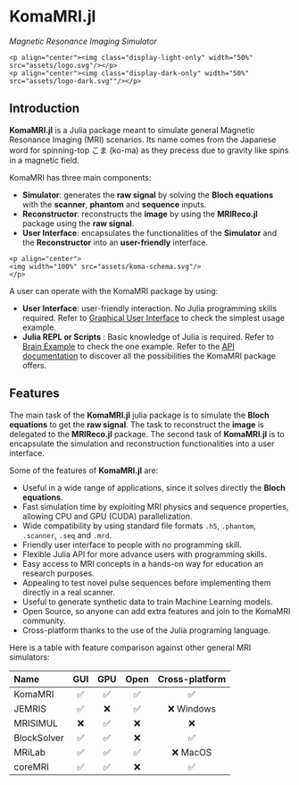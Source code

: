# KomaMRI.jl

*Magnetic Resonance Imaging Simulator*

```@raw html
<p align="center"><img class="display-light-only" width="50%" src="assets/logo.svg"/></p>
<p align="center"><img class="display-dark-only" width="50%" src="assets/logo-dark.svg""/></p>
```

## Introduction

**KomaMRI.jl** is a Julia package meant to simulate general Magnetic Resonance Imaging (MRI) scenarios. Its name comes from the Japanese word for spinning-top こま (ko-ma) as they precess due to gravity like spins in a magnetic field.

KomaMRI has three main components:
* **Simulator**: generates the **raw signal** by solving the **Bloch equations** with the **scanner**, **phantom** and **sequence** inputs.
* **Reconstructor**: reconstructs the **image** by using the **MRIReco.jl** package using the **raw signal**.
* **User Interface**: encapsulates the functionalities of the **Simulator** and the **Reconstructor** into an **user-friendly** interface.

```@raw html
<p align="center">
<img width="100%" src="assets/koma-schema.svg"/>
</p>
```

A user can operate with the KomaMRI package by using:
* **User Interface**: user-friendly interaction. No Julia programming skills required. Refer to [Graphical User Interface](getting-started.md#Graphical-User-Interface) to check the simplest usage example.
* **Julia REPL or Scripts** : Basic knowledge of Julia is required. Refer to [Brain Example](simulation-examples.md#Brain-Example) to check the one example. Refer to the [API documentation](api.md) to discover all the possibilities the KomaMRI package offers.

## Features

The main task of the **KomaMRI.jl** julia package is to simulate the **Bloch equations** to get the **raw signal**. The task to reconstruct the **image** is delegated to the **MRIReco.jl** package. The second task of **KomaMRI.jl** is to encapsulate the simulation and reconstruction functionalities into a user interface.

Some of the features of **KomaMRI.jl** are:
* Useful in a wide range of applications, since it solves directly the **Bloch equations**.
* Fast simulation time by exploiting MRI physics and sequence properties, allowing CPU and GPU (CUDA) parallelization.
* Wide compatibility by using standard file formats `.h5`, `.phantom`, `.scanner`, `.seq` and `.mrd`.
* Friendly user interface to people with no programming skill.
* Flexible Julia API for more advance users with programming skills.
* Easy access to MRI concepts in a hands-on way for education an research purposes.
* Appealing to test novel pulse sequences before implementing them directly in a real scanner.
* Useful to generate synthetic data to train Machine Learning models.
* Open Source, so anyone can add extra features and join to the KomaMRI community.
* Cross-platform thanks to the use of the Julia programing language.

Here is a table with feature comparison against other general MRI simulators:

| Name        | GUI | GPU | Open | Cross-platform |
|:---         |:---:|:---:|:----:|:--------------:|
| KomaMRI     | ✅  | ✅ | ✅   | ✅            |
| JEMRIS      | ✅  | ❌ | ✅   | ❌ Windows    |
| MRISIMUL    | ❌  | ✅ | ❌   | ❌            |
| BlockSolver | ✅  | ✅ | ❌   | ✅            |
| MRiLab      | ✅  | ✅ | ✅   | ❌ MacOS      |
| coreMRI     | ✅  | ✅ | ❌   | ✅            |
